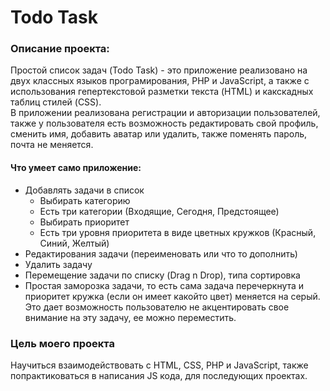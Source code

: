 # Todo Task

### Описание проекта:

Простой список задач (Todo Task) - это приложение реализовано на двух классных языков програмирования, PHP и JavaScript,
а также с использования гепертекстовой разметки текста (HTML) и какскадных таблиц стилей (CSS).<br>
В приложении реализована регистрации и авторизации пользователей, также у пользователя есть возможность редактировать 
свой профиль, сменить имя, добавить аватар или удалить, также поменять пароль, почта не меняется.

#### Что умеет само приложение:
 - Добавлять задачи в список 
   - Выбирать категорию
    - Есть три категории (Входящие, Сегодня, Предстоящее)  
   - Выбирать приоритет
    - Есть три уровня приоритета в виде цветных кружков (Красный, Синий, Желтый) 
 - Редактирования задачи (переименовать или что то дополнить)
 - Удалить задачу
 - Перемещение задачи по списку (Drag n Drop), типа сортировка
 - Простая заморозка задачи, то есть сама задача перечеркнута и приоритет кружка (если он имеет какойто цвет) меняется
на серый. Это дает возможность пользователю не акцентировать свое внимание на эту задачу, ее можно переместить. 

### Цель моего проекта

Научиться взаимодействовать с HTML, CSS, PHP и JavaScript, также попрактиковаться в написания JS кода, для последующих 
проектах.